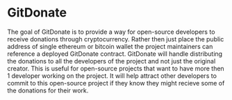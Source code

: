 # GitDonate

The goal of GitDonate is to provide a way for open-source developers to receive donations through cryptocurrency. Rather then just
place the public address of single ethereum or bitcoin wallet the project maintainers can reference a deployed GitDonate contract.
GitDonate will handle distributing the donations to all the developers of the project and not just the original creator. 
This is useful for open-source projects that want to have more then 1 developer working on the project. It will help attract
other developers to commit to this open-source project if they know they might recieve some of the donations for their work.


